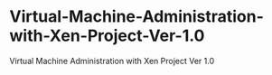 # Virtual-Machine-Administration-with-Xen-Project-Ver-1.0
Virtual Machine Administration with Xen Project Ver 1.0
